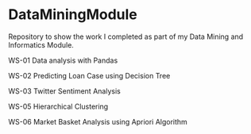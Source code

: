 # DataMiningModule
Repository to show the work I completed as part of my Data Mining and Informatics Module.

WS-01 Data analysis with Pandas

WS-02 Predicting Loan Case using Decision Tree

WS-03 Twitter Sentiment Analysis

WS-05 Hierarchical Clustering

WS-06 Market Basket Analysis using Apriori Algorithm
